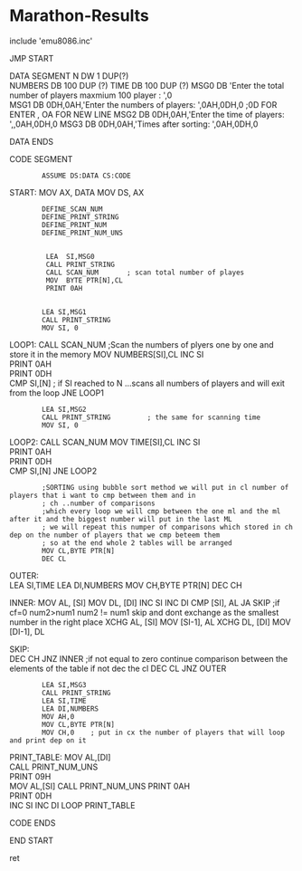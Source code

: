 # Marathon-Results
include 'emu8086.inc'

JMP START

DATA SEGMENT 
    	N     DW  1 DUP(?)                                                              
	NUMBERS   DB  100 DUP (?)
	TIME      DB  100 DUP (?)
	MSG0      DB 'Enter the total number of players maxmium 100 player : ',0    
	MSG1      DB 0DH,0AH,'Enter the numbers of players: ',0AH,0DH,0      ;0D FOR ENTER , OA FOR NEW LINE
	MSG2      DB 0DH,0AH,'Enter the time of players: ',,0AH,0DH,0 
	MSG3      DB 0DH,0AH,'Times after sorting: ',0AH,0DH,0
	                               
DATA ENDS  

CODE SEGMENT   
    
        	ASSUME DS:DATA CS:CODE     
START:	MOV AX, DATA
	    	MOV DS, AX                    
	   
	    	DEFINE_SCAN_NUM           
       	    DEFINE_PRINT_STRING 
        	DEFINE_PRINT_NUM
        	DEFINE_PRINT_NUM_UNS
        	
        	
        	 LEA  SI,MSG0
        	 CALL PRINT_STRING
        	 CALL SCAN_NUM       ; scan total number of playes
        	 MOV  BYTE PTR[N],CL
             PRINT 0AH      

	     
	    	LEA SI,MSG1
	       	CALL PRINT_STRING
	    	MOV SI, 0
	    	
	    	
	 
LOOP1:  	CALL SCAN_NUM       ;Scan the numbers of plyers one by one and store it in the memory
        	MOV NUMBERS[SI],CL
        	INC SI  
        	PRINT 0AH      
        	PRINT 0DH        
        	CMP SI,[N]    ; if SI reached to N ...scans all numbers of players and will exit from the loop
        	JNE LOOP1
       
        
        
	    	LEA SI,MSG2
	    	CALL PRINT_STRING         ; the same for scanning time
	    	MOV SI, 0
	   
LOOP2:  	CALL SCAN_NUM 
        	MOV TIME[SI],CL
        	INC SI  
        	PRINT 0AH       
        	PRINT 0DH         
        	CMP SI,[N] 
        	JNE LOOP2  
       
        
        
	    	;SORTING using bubble sort method we will put in cl number of players that i want to cmp between them and in
	    	; ch ..number of comparisons
	    	;which every loop we will cmp between the one ml and the ml after it and the biggest number will put in the last ML
	    	; we will repeat this numper of comparisons which stored in ch dep on the number of players that we cmp beteem them
	    	; so at the end whole 2 tables will be arranged       
	    	MOV CL,BYTE PTR[N]
	    	DEC CL                
OUTER:  
            LEA SI,TIME 
            LEA DI,NUMBERS
            MOV CH,BYTE PTR[N]
            DEC CH      
	    
	   
INNER:  	MOV  AL, [SI]
	    	MOV  DL, [DI]
	    	INC  SI 
	    	INC  DI
	    	CMP  [SI], AL
	    	JA   SKIP           ;if cf=0 num2>num1  num2 != num1 skip and dont exchange as the smallest number in the right place
	    	XCHG AL, [SI]
	    	MOV  [SI-1], AL
	    	XCHG DL, [DI]
        	MOV  [DI-1], DL  
        
SKIP:   
            DEC CH
            JNZ INNER   ;if not equal to zero continue comparison between the elements of the table if not dec the cl 
            DEC CL
            JNZ OUTER   
         	
	    
	    	

	    	LEA SI,MSG3
	    	CALL PRINT_STRING
	    	LEA SI,TIME 
	    	LEA DI,NUMBERS  
	    	MOV AH,0  
	    	MOV CL,BYTE PTR[N]
	        MOV CH,0    ; put in cx the number of players that will loop and print dep on it
	        
PRINT_TABLE:  	MOV AL,[DI]     
        	CALL PRINT_NUM_UNS    
        	PRINT 09H            
        	MOV AL,[SI]
        	CALL PRINT_NUM_UNS
        	PRINT 0AH             
        	PRINT 0DH   
        	INC SI 
        	INC DI
        	LOOP PRINT_TABLE    
        	

CODE ENDS
 
END START
  

ret









